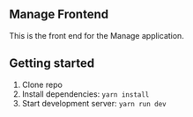 ## Manage Frontend

This is the front end for the Manage application.

## Getting started

1. Clone repo
2. Install dependencies: `yarn install`
3. Start development server: `yarn run dev`

